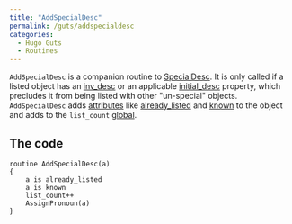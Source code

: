 ```yaml
---
title: "AddSpecialDesc"
permalink: /guts/addspecialdesc
categories: 
  - Hugo Guts
  - Routines
---
```


`AddSpecialDesc` is a companion routine to
[SpecialDesc](routines/specialdesc/). It is only called if a listed
object has an [inv_desc](properties/inv_desc/) or an applicable
[initial_desc](properties/descriptions/#initial_desc) property, which precludes it
from being listed with other "un-special" objects. `AddSpecialDesc` adds
[attributes](attributes/) like
[already_listed](attributes/already_listed/) and
[known](attributes/known/) to the object and adds to the `list_count`
[global](basics/global/).

## The code

    routine AddSpecialDesc(a)
    {
        a is already_listed
        a is known
        list_count++
        AssignPronoun(a)
    }
